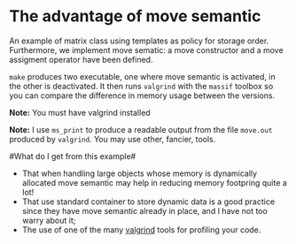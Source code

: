 # The advantage of move semantic #

An example of matrix class using templates as policy for storage order.
Furthermore, we implement move sematic: a move constructor and
a move assigment operator have been defined.

`make` produces two executable, one where move semantic is activated, in
    the other is deactivated. It then runs `valgrind` with the `massif` toolbox
so you can compare the difference in memory usage between the versions.

**Note:** You must have valgrind installed

**Note:** I use `ms_print` to produce a readable output from the file `move.out`
produced by `valgrind`. You may use other, fancier, tools.

#What do I get from this example#
- That when handling large objects whose memory is dynamically allocated move semantic may help in reducing memory footpring quite a lot!
- That use standard container to store dynamic data is a good practice since they have move semantic already in place, and I have not too warry about it;
- The use of one of the many [valgrind](https://valgrind.org/) tools for profiling your code.
